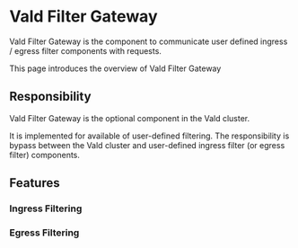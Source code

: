 # Vald Filter Gateway

Vald Filter Gateway is the component to communicate user defined ingress / egress filter components with requests.

This page introduces the overview of Vald Filter Gateway

## Responsibility

Vald Filter Gateway is the optional component in the Vald cluster.

It is implemented for available of user-defined filtering.
The responsibility is bypass between the Vald cluster and user-defined ingress filter (or egress filter) components.

## Features

### Ingress Filtering

<!-- TODO: describe about ingress -->

### Egress Filtering 

<!-- TODO: describe about egress -->
